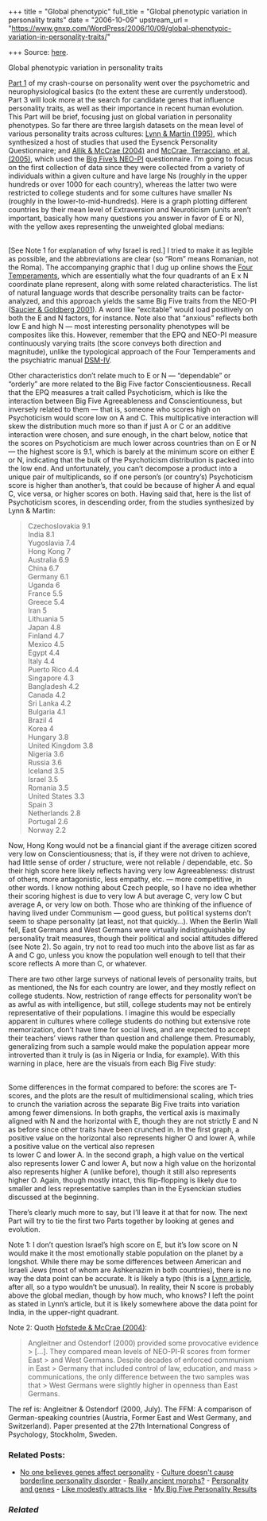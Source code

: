 +++
title = "Global phenotypic"
full_title = "Global phenotypic variation in personality traits"
date = "2006-10-09"
upstream_url = "https://www.gnxp.com/WordPress/2006/10/09/global-phenotypic-variation-in-personality-traits/"

+++
Source: [here](https://www.gnxp.com/WordPress/2006/10/09/global-phenotypic-variation-in-personality-traits/).

Global phenotypic variation in personality traits

[Part 1](https://www.gnxp.com/blog/2006/09/how-other-half-of-differential.php) of my crash-course on personality went over the psychometric and neurophysiological basics (to the extent these are currently understood). Part 3 will look more at the search for candidate genes that influence personality traits, as well as their importance in recent human evolution. This Part will be brief, focusing just on global variation in personality phenotypes. So far there are three largish datasets on the mean level of various personality traits across cultures: [Lynn & Martin (1995)](http://www.ingentaconnect.com/content/els/01918869/1995/00000019/00000003/art00054), which synthesized a host of studies that used the Eysenck Personality Questionnaire; and [Allik & McCrae (2004)](http://jcc.sagepub.com/cgi/content/abstract/35/1/13) and [McCrae, Terracciano, et al. (2005)](http://www.ncbi.nlm.nih.gov/entrez/query.fcgi?db=pubmed&cmd=Retrieve&dopt=AbstractPlus&list_uids=16248722&query_hl=17&itool=pubmed_docsum), which used the [Big Five’s NEO-PI](http://www.unifr.ch/ztd/HTS/inftest/catalogs4/EN/4EN001/Web/d590668ef5a34f17908121d3edf2d1dc/hb.htm) questionnaire. I’m going to focus on the first collection of data since they were collected from a variety of individuals within a given culture and have large Ns (roughly in the upper hundreds or over 1000 for each country), whereas the latter two were restricted to college students and for some cultures have smaller Ns (roughly in the lower-to-mid-hundreds). Here is a graph plotting different countries by their mean level of Extraversion and Neuroticism (units aren’t important, basically how many questions you answer in favor of E or N), with the yellow axes representing the unweighted global medians:

[](https://www.gnxp.com/blog/uploaded_images/worldpers1-725321.jpg)

[](https://www.gnxp.com/blog/uploaded_images/humor-700869.png)  
\[See Note 1 for explanation of why Israel is red.\] I tried to make it as legible as possible, and the abbreviations are clear (so “Rom” means Romanian, not the Roma). The accompanying graphic that I dug up online shows the [Four Temperaments](https://en.wikipedia.org/wiki/Four_temperaments), which are essentially what the four quadrants of an E x N coordinate plane represent, along with some related characteristics. The list of natural language words that describe personality traits can be factor-analyzed, and this approach yields the same Big Five traits from the NEO-PI ([Saucier & Goldberg 2001](http://www.blackwell-synergy.com/links/doi/10.1111/1467-6494.696167/abs/)). A word like “excitable” would load positively on both the E and N factors, for instance. Note also that “anxious” reflects both low E and high N — most interesting personality phenotypes will be composites like this. However, remember that the EPQ and NEO-PI measure continuously varying traits (the score conveys both direction and magnitude), unlike the typological approach of the Four Temperaments and the psychiatric manual [DSM-IV](https://en.wikipedia.org/wiki/DSM-IV).

Other characteristics don’t relate much to E or N — “dependable” or “orderly” are more related to the Big Five factor Conscientiousness. Recall that the EPQ measures a trait called Psychoticism, which is like the interaction between Big Five Agreeableness and Conscientiouness, but inversely related to them — that is, someone who scores high on Psychoticism would score low on A and C. This multiplicative interaction will skew the distribution much more so than if just A or C or an additive interaction were chosen, and sure enough, in the chart below, notice that the scores on Psychoticism are much lower across countries than on E or N — the highest score is 9.1, which is barely at the minimum score on either E or N, indicating that the bulk of the Psychoticism distribution is packed into the low end. And unfortunately, you can’t decompose a product into a unique pair of multiplicands, so if one person’s (or country’s) Psychoticism score is higher than another’s, that could be because of higher A and equal C, vice versa, or higher scores on both. Having said that, here is the list of Psychoticism scores, in descending order, from the studies synthesized by Lynn & Martin:

> Czechoslovakia 9.1  
> India 8.1  
> Yugoslavia 7.4  
> Hong Kong 7  
> Australia 6.9  
> China 6.7  
> Germany 6.1  
> Uganda 6  
> France 5.5  
> Greece 5.4  
> Iran 5  
> Lithuania 5  
> Japan 4.8  
> Finland 4.7  
> Mexico 4.5  
> Egypt 4.4  
> Italy 4.4  
> Puerto Rico 4.4  
> Singapore 4.3  
> Bangladesh 4.2  
> Canada 4.2  
> Sri Lanka 4.2  
> Bulgaria 4.1  
> Brazil 4  
> Korea 4  
> Hungary 3.8  
> United Kingdom 3.8  
> Nigeria 3.6  
> Russia 3.6  
> Iceland 3.5  
> Israel 3.5  
> Romania 3.5  
> United States 3.3  
> Spain 3  
> Netherlands 2.8  
> Portugal 2.6  
> Norway 2.2

Now, Hong Kong would not be a financial giant if the average citizen scored very low on Conscientiousness; that is, if they were not driven to achieve, had little sense of order / structure, were not reliable / dependable, etc. So their high score here likely reflects having very low Agreeableness: distrust of others, more antagonistic, less empathy, etc. — more competitive, in other words. I know nothing about Czech people, so I have no idea whether their scoring highest is due to very low A but average C, very low C but average A, or very low on both. Those who are thinking of the influence of having lived under Communism — good guess, but political systems don’t seem to shape personality (at least, not that quickly…). When the Berlin Wall fell, East Germans and West Germans were virtually indistinguishable by personality trait measures, though their political and social attitudes differed (see Note 2). So again, try not to read too much into the above list as far as A and C go, unless you know the population well enough to tell that their score reflects A more than C, or whatever.

There are two other large surveys of national levels of personality traits, but as mentioned, the Ns for each country are lower, and they mostly reflect on college students. Now, restriction of range effects for personality won’t be as awful as with intelligence, but still, college students may not be entirely representative of their populations. I imagine this would be especially apparent in cultures where college students do nothing but extensive rote memorization, don’t have time for social lives, and are expected to accept their teachers’ views rather than question and challenge them. Presumably, generalizing from such a sample would make the population appear more introverted than it truly is (as in Nigeria or India, for example). With this warning in place, here are the visuals from each Big Five study:

[](https://www.gnxp.com/blog/uploaded_images/Allik-734556.JPG)

[](https://www.gnxp.com/blog/uploaded_images/mccrae-700736.JPG)  
Some differences in the format compared to before: the scores are T-scores, and the plots are the result of multidimensional scaling, which tries to crunch the variation across the separate Big Five traits into variation among fewer dimensions. In both graphs, the vertical axis is maximally aligned with N and the horizontal with E, though they are not strictly E and N as before since other traits have been crunched in. In the first graph, a positive value on the horizontal also represents higher O and lower A, while a positive value on the vertical also represen  
ts lower C and lower A. In the second graph, a high value on the vertical also represents lower C and lower A, but now a high value on the horizontal also represents higher A (unlike before), though it still also represents higher O. Again, though mostly intact, this flip-flopping is likely due to smaller and less representative samples than in the Eysenckian studies discussed at the beginning.

There’s clearly much more to say, but I’ll leave it at that for now. The next Part will try to tie the first two Parts together by looking at genes and evolution.

Note 1: I don’t question Israel’s high score on E, but it’s low score on N would make it the most emotionally stable population on the planet by a longshot. While there may be some differences between American and Israeli Jews (most of whom are Ashkenazim in both countries), there is no way the data point can be accurate. It is likely a typo (this is a [Lynn article](https://dienekes.blogspot.com/2004/08/richard-lynns-massaged-iq-data.html), after all, so a typo wouldn’t be unusual). In reality, their N score is probably above the global median, though by how much, who knows? I left the point as stated in Lynn’s article, but it is likely somewhere above the data point for India, in the upper-right quadrant.

Note 2: Quoth [Hofstede & McCrae (2004)](http://ccr.sagepub.com/cgi/content/abstract/38/1/52):

> Angleitner and Ostendorf (2000) provided some provocative evidence > \[…\]. They compared mean levels of NEO-PI-R scores from former East > and West Germans. Despite decades of enforced communism in East > Germany that included control of law, education, and mass > communications, the only difference between the two samples was that > West Germans were slightly higher in openness than East Germans.

The ref is: Angleitner & Ostendorf (2000, July). The FFM: A comparison of German-speaking countries (Austria, Former East and West Germany, and Switzerland). Paper presented at the 27th International Congress of Psychology, Stockholm, Sweden.

### Related Posts:

- [No one believes genes affect
  personality](https://www.gnxp.com/WordPress/2009/09/01/no-one-believes-genes-affect-personality/) - [Culture doesn't cause borderline personality
  disorder](https://www.gnxp.com/WordPress/2009/04/26/culture-doesnt-cause-borderline-personality-disorder/) - [Really ancient
  morphs?](https://www.gnxp.com/WordPress/2007/05/08/really-ancient-morphs/) - [Personality and
  genes](https://www.gnxp.com/WordPress/2011/11/11/personality-and-genes/) - [Like modestly attracts
  like](https://www.gnxp.com/WordPress/2011/09/26/like-modestly-attracts-like/) - [My Big Five Personality
  Results](https://www.gnxp.com/WordPress/2018/01/03/my-big-five-personality-results/)

### *Related*

[](https://www.addtoany.com/add_to/facebook?linkurl=https%3A%2F%2Fwww.gnxp.com%2FWordPress%2F2006%2F10%2F09%2Fglobal-phenotypic-variation-in-personality-traits%2F&linkname=Global%20phenotypic%20variation%20in%20personality%20traits "Facebook")[](https://www.addtoany.com/add_to/twitter?linkurl=https%3A%2F%2Fwww.gnxp.com%2FWordPress%2F2006%2F10%2F09%2Fglobal-phenotypic-variation-in-personality-traits%2F&linkname=Global%20phenotypic%20variation%20in%20personality%20traits "Twitter")[](https://www.addtoany.com/add_to/email?linkurl=https%3A%2F%2Fwww.gnxp.com%2FWordPress%2F2006%2F10%2F09%2Fglobal-phenotypic-variation-in-personality-traits%2F&linkname=Global%20phenotypic%20variation%20in%20personality%20traits "Email")[](https://www.addtoany.com/share)
